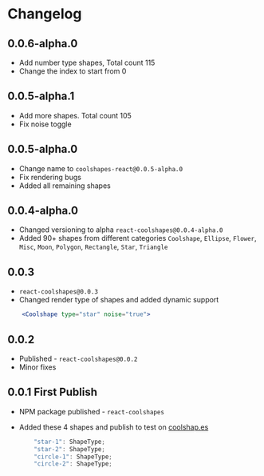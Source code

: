 # Changelog

## 0.0.6-alpha.0
- Add number type shapes, Total count 115
- Change the index to start from 0
## 0.0.5-alpha.1
- Add more shapes. Total count 105
- Fix noise toggle

## 0.0.5-alpha.0
- Change name to `coolshapes-react@0.0.5-alpha.0`
- Fix rendering bugs
- Added all remaining shapes


## 0.0.4-alpha.0
- Changed versioning to alpha `react-coolshapes@0.0.4-alpha.0`
- Added 90+ shapes from different categories
`Coolshape`, `Ellipse`, `Flower`, `Misc`, `Moon`, `Polygon`, `Rectangle`, `Star`, `Triangle`


## 0.0.3

- `react-coolshapes@0.0.3`
- Changed render type of shapes and added dynamic support

```jsx
    <Coolshape type="star" noise="true">
```
  
## 0.0.2

- Published -  `react-coolshapes@0.0.2`
- Minor fixes


## 0.0.1 First Publish

- NPM package published -  `react-coolshapes`

- Added these 4 shapes and publish to test on [coolshap.es](https://coolshapes)
    ```jsx
        "star-1": ShapeType;
        "star-2": ShapeType;
        "circle-1": ShapeType;
        "circle-2": ShapeType;
    ```